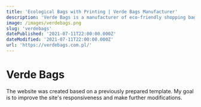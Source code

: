 ```yaml
---
title: 'Ecological Bags with Printing | Verde Bags Manufacturer'
description: 'Verde Bags is a manufacturer of eco-friendly shopping bags. We offer reusable bags made from durable pp fabric that is environmentally friendly. You will find bags with prints, shoe bags, classic shopping promotional bags, bags with handles, and bags with cut-out handles for reinforced construction. Come in and see for yourself!'
image: /images/verdebags.png
slug: 'verdebags'
datePublished: '2021-07-11T22:00:00.000Z'
dateModified: '2021-07-11T22:00:00.000Z'
url: 'https://verdebags.com.pl/'
---
```


# Verde Bags

The website was created based on a previously prepared template. My goal is to improve the site's responsiveness and make further modifications.